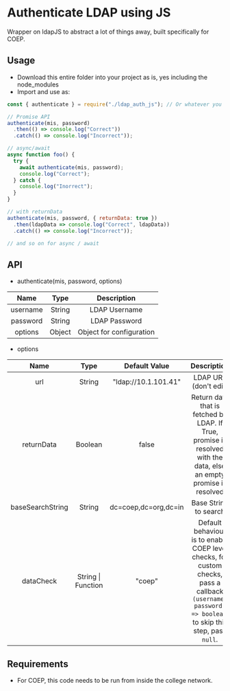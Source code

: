 # Authenticate LDAP using JS

Wrapper on ldapJS to abstract a lot of things away, built specifically for COEP.

## Usage

- Download this entire folder into your project as is, yes including the node_modules
- Import and use as:

```js
const { authenticate } = require("./ldap_auth_js"); // Or whatever you name it

// Promise API
authenticate(mis, password)
  .then(() => console.log("Correct"))
  .catch(() => console.log("Incorrect"));

// async/await
async function foo() {
  try {
    await authenticate(mis, password);
    console.log("Correct");
  } catch {
    console.log("Inorrect");
  }
}

// with returnData
authenticate(mis, password, { returnData: true })
  .then(ldapData => console.log("Correct", ldapData))
  .catch(() => console.log("Incorrect"));

// and so on for async / await
```

## API

- authenticate(mis, password, options)

|   Name   |  Type  |       Description        |
| :------: | :----: | :----------------------: |
| username | String |      LDAP Username       |
| password | String |      LDAP Password       |
| options  | Object | Object for configuration |

- options

|       Name       |        Type        |    Default Value     |                                                                       Description                                                                       |
| :--------------: | :----------------: | :------------------: | :-----------------------------------------------------------------------------------------------------------------------------------------------------: |
|       url        |       String       | "ldap://10.1.101.41" |                                                                  LDAP URL (don't edit)                                                                  |
|    returnData    |      Boolean       |        false         |                   Return data that is fetched by LDAP. If True, promise is resolved with the data, else an empty promise is resolved                    |
| baseSearchString |       String       | dc=coep,dc=org,dc=in |                                                                  Base String to search                                                                  |
|    dataCheck     | String \| Function |        "coep"        | Default behaviour is to enable COEP level checks, for custom checks, pass a callback `(username, password) => boolean`, to skip this step, pass `null`. |

## Requirements

- For COEP, this code needs to be run from inside the college network.
